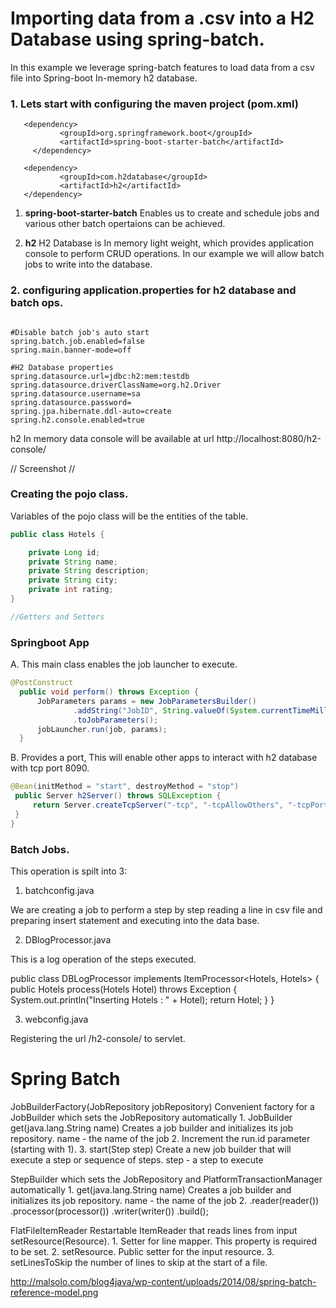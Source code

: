 # Importing data from a .csv into a H2 Database using spring-batch.

 In this example we leverage spring-batch features to load data from a csv file into Spring-boot In-memory h2 database.


 ### 1. Lets start with configuring the maven project (pom.xml)  


 ```
    <dependency>
			<groupId>org.springframework.boot</groupId>
			<artifactId>spring-boot-starter-batch</artifactId>
	  </dependency>

    <dependency>
			<groupId>com.h2database</groupId>
			<artifactId>h2</artifactId>
	</dependency>
```

1. **spring-boot-starter-batch** Enables us to create and schedule jobs and various other batch opertaions can be achieved. 

2. **h2** H2 Database is In memory light weight, which provides application console to perform CRUD operations. In our example we will allow batch jobs to write into the database.

### 2. configuring application.properties for h2 database and batch ops.


```application.properties

#Disable batch job's auto start
spring.batch.job.enabled=false
spring.main.banner-mode=off

#H2 Database properties
spring.datasource.url=jdbc:h2:mem:testdb
spring.datasource.driverClassName=org.h2.Driver
spring.datasource.username=sa
spring.datasource.password=
spring.jpa.hibernate.ddl-auto=create
spring.h2.console.enabled=true

```

h2 In memory data console will be available at url http://localhost:8080/h2-console/

// Screenshot //

### Creating the pojo class.

Variables of the pojo class will be the entities of the table. 

```java
public class Hotels {

	private Long id;
	private String name;
	private String description;
	private String city;
	private int rating;
}

//Getters and Setters
```

### Springboot App

  A. This main class enables the job launcher to execute.

  ```java
  @PostConstruct
    public void perform() throws Exception {
        JobParameters params = new JobParametersBuilder()
                .addString("JobID", String.valueOf(System.currentTimeMillis()))
                .toJobParameters();
        jobLauncher.run(job, params);
    }
  ```

  B. Provides a port, This will enable other apps to interact with h2 database with tcp port 8090.

  ```java
  @Bean(initMethod = "start", destroyMethod = "stop")
   public Server h2Server() throws SQLException {
       return Server.createTcpServer("-tcp", "-tcpAllowOthers", "-tcpPort", "8090");
   }
}

  ```


### Batch Jobs.

This operation is spilt into 3:

1. batchconfig.java

  We are creating a job to perform a step by step reading a line in csv file and preparing insert statement and executing into the data base.

2. DBlogProcessor.java

  This is a log operation of the steps executed.

  public class DBLogProcessor implements ItemProcessor<Hotels, Hotels>
  {
    public Hotels process(Hotels Hotel) throws Exception
    {
        System.out.println("Inserting Hotels : " + Hotel);
        return Hotel;
    }
  }


3. webconfig.java

  Registering the url /h2-console/ to servlet.

# Spring Batch 

 JobBuilderFactory(JobRepository jobRepository)  Convenient factory for a JobBuilder which sets the JobRepository automatically
	1.  JobBuilder get(java.lang.String name) Creates a job builder and initializes its job repository. name - the name of the job
	2.  Increment the run.id parameter (starting with 1).
	3.  start(Step step) Create a new job builder that will execute a step or sequence of steps. step - a step to execute

  StepBuilder which sets the JobRepository and PlatformTransactionManager automatically
	1. get(java.lang.String name) Creates a job builder and initializes its job repository. name - the name of the job
	2. .reader(reader())
           .processor(processor())
           .writer(writer())
           .build();


 FlatFileItemReader<T> Restartable ItemReader that reads lines from input setResource(Resource).
	1. Setter for line mapper. This property is required to be set.
	2. setResource. Public setter for the input resource. 
	3. setLinesToSkip the number of lines to skip at the start of a file.



http://malsolo.com/blog4java/wp-content/uploads/2014/08/spring-batch-reference-model.png

